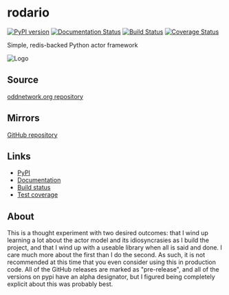 # rodario

[![PyPI version](https://badge.fury.io/py/rodario.svg)](https://pypi.python.org/pypi/rodario/) [![Documentation Status](https://readthedocs.org/projects/rodario/badge/?version=latest)](https://rodario.readthedocs.org) [![Build Status](https://semaphoreci.com/api/v1/projects/1bdb25a6-3956-4ad0-bafd-4497c3685f13/496501/shields_badge.svg)](https://semaphoreci.com/haliphax/rodario) [![Coverage Status](https://coveralls.io/repos/haliphax/rodario/badge.svg?branch=master&service=github)](https://coveralls.io/github/haliphax/rodario?branch=master)

Simple, redis-backed Python actor framework

![Logo](https://oddnetwork.org/hx/rodario.png)

## Source

[oddnetwork.org repository](https://oddnetwork.org/git/haliphax/rodario)

## Mirrors

[GitHub repository](https://github.com/haliphax/rodario)

## Links

- [PyPI](https://pypi.python.org/pypi/rodario)
- [Documentation](https://rodario.readthedocs.org)
- [Build status](https://semaphoreci.com/haliphax/rodario)
- [Test coverage](https://coveralls.io/github/haliphax/rodario)

## About

This is a thought experiment with two desired outcomes: that I wind up learning
a lot about the actor model and its idiosyncrasies as I build the project, and
that I wind up with a useable library when all is said and done. I care much
more about the first than I do the second. As such, it is not recommended at
this time that you even consider using this in production code. All of the
GitHub releases are marked as "pre-release", and all of the versions on pypi
have an alpha designator, but I figured being completely explicit about this
was probably best.
